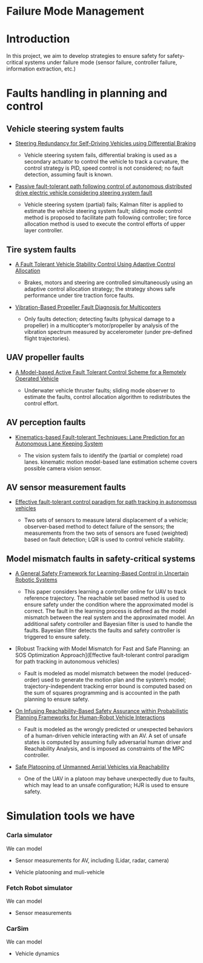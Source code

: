 # Failure Mode Management


# Introduction

In this project, we aim to develop strategies to ensure safety for safety-critical systems under failure mode (sensor failure, controller failure, information extraction, etc.)

<!-- ## Papers to read

### Recoverable set 


### Positive invariant set


### Reachability set 
1. Introduction slide https://people.eecs.berkeley.edu/~somil/Papers/Introduction_to_Reachability_to_Share.pdf

2. Safe learning robot  
https://people.eecs.berkeley.edu/~jfisac/papers/General_Safe_Learning.pdf -->


# Faults handling in planning and control
 

## Vehicle steering system faults


+ [Steering Redundancy for Self-Driving Vehicles using Differential Braking](https://www.tandfonline.com/doi/abs/10.1080/00423114.2017.1356929)

    - Vehicle steering system fails, differential braking is used as a secondary actuator to control the vehicle to track a curvature, the control strategy is PID, speed control is not considered; no fault detection, assuming fault is known.


+ [Passive fault-tolerant path following control of autonomous distributed drive electric vehicle considering steering system fault](https://www.sciencedirect.com/science/article/pii/S0888327019300196)

    - Vehicle steering system (partial) fails; Kalman filter is applied to estimate the vehicle steering system fault; sliding mode control method is proposed to facilitate path following controller; tire force allocation method is used to execute the control efforts of upper layer controller.

## Tire system faults

+ [A Fault Tolerant Vehicle Stability Control Using Adaptive Control Allocation](https://asmedigitalcollection.asme.org/DSCC/proceedings-abstract/DSCC2018/51890/V001T09A002/455564)

    - Brakes, motors and steering are controlled simultaneously using an adaptive control allocation strategy; the strategy shows safe performance under tire traction force faults.

+ [Vibration-Based Propeller Fault Diagnosis for Multicopters](https://ieeexplore.ieee.org/document/8453400)

    - Only faults detection; detecting faults (physical damage to a propeller) in a multicopter’s motor/propeller by analysis of the vibration spectrum measured by accelerometer (under pre-defined flight trajectories).


## UAV propeller faults

+ [A Model-based Active Fault Tolerant Control Scheme for a Remotely Operated Vehicle](https://www.sciencedirect.com/science/article/pii/S240589631832384X)

    - Underwater vehicle thruster faults; sliding mode observer to estimate the faults, control allocation algorithm to redistributes the control effort.



## AV perception faults

+ [Kinematics-based Fault-tolerant Techniques: Lane Prediction for an Autonomous Lane Keeping System](https://link.springer.com/article/10.1007/s12555-017-0449-8)

    - The vision system fails to identify the (partial or complete) road lanes. kinematic motion model-based lane estimation scheme covers possible camera vision sensor.

## AV sensor measurement faults
+ [Effective fault-tolerant control paradigm for path tracking in autonomous vehicles](https://www.tandfonline.com/doi/full/10.1080/21642583.2014.1002138)

    - Two sets of sensors to measure lateral displacement of a vehicle; observer-based method to detect failure of the sensors; the measurements from the two sets of sensors are fused (weighted) based on fault detection; LQR is used to control vehicle stability.


## Model mismatch faults in safety-critical systems  

+ [A General Safety Framework for Learning-Based Control in Uncertain Robotic Systems](https://people.eecs.berkeley.edu/~jfisac/papers/General_Safe_Learning.pdf)

    - This paper considers learning a controller online for UAV to track reference trajectory. The reachable set based method is used to ensure safety under the condition where the approximated model is correct. The fault in the learning process is defined as the model mismatch between the real system and the approximated model. An additional safety controller and Bayesian filter is used to handle the faults. Bayesian filter detects the faults and safety controller is triggered to ensure safety.


+ [Robust Tracking with Model Mismatch for Fast and Safe Planning: an SOS Optimization Approach](Effective fault-tolerant control paradigm for path tracking in autonomous vehicles)
    
    - Fault is modeled as model mismatch between the model (reduced-order) used to generate the motion plan and the system’s model; trajectory-independent tracking error bound is computed based on the sum of squares programming and is accounted in the path planning to ensure safety.

+ [On Infusing Reachability-Based Safety Assurance within Probabilistic Planning Frameworks for Human-Robot Vehicle Interactions](http://asl.stanford.edu/wp-content/papercite-data/pdf/Leung.Schmerling.Chen.ea.ISER18.pdf)

    - Fault is modeled as the wrongly predicted or unexpected behaviors of a human-driven vehicle interacting with an AV. A set of unsafe states is computed by assuming fully adversarial human driver and Reachability Analysis, and is imposed as constraints of the MPC controller.

+ [Safe Platooning of Unmanned Aerial Vehicles via Reachability](https://arxiv.org/abs/1503.07253)
    - One of the UAV in a platoon may behave unexpectedly due to faults, which may lead to an unsafe configuration; HJR is used to ensure safety.



# Simulation tools we have


### Carla simulator

We can model

* Sensor measurements for AV, including (Lidar, radar, camera)

* Vehicle platooning and muli-vehicle


### Fetch Robot simulator

We can model

* Sensor measurements


### CarSim

We can model

* Vehicle dynamics 

